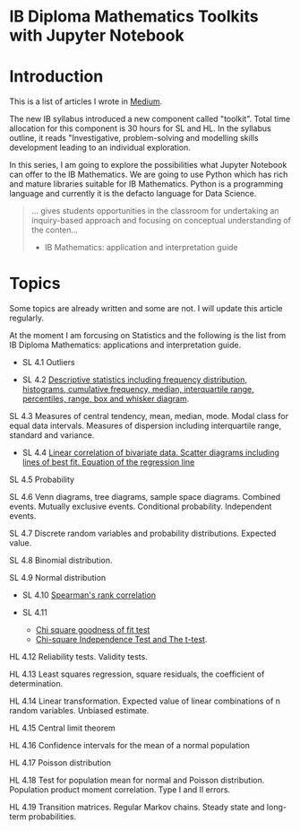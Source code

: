 # IB Diploma Mathematics Toolkits with Jupyter Notebook

# Introduction

This is a list of articles I wrote in [Medium](https://medium.com/@shinichiokada). 

The new IB syllabus introduced a new component called "toolkit". Total time allocation for this component is 30 hours for SL and HL. In the syllabus outline, it reads "Investigative, problem-solving and modelling skills development leading to an individual exploration. 

In this series, I am going to explore the possibilities what Jupyter Notebook can offer to the IB Mathematics. We are going to use Python which has rich and mature libraries suitable for IB Mathematics. Python is a programming language and currently it is the defacto language for Data Science.

> ... gives students opportunities in the classroom for undertaking
> an inquiry-based approach and focusing on conceptual understanding 
> of the conten...
> - IB Mathematics: application and interpretation guide


# Topics

Some topics are already written and some are not. I will update this article regularly.

At the moment I am forcusing on Statistics and the following is the list from IB Diploma Mathematics: applications and interpretation guide.

- SL 4.1 Outliers

- SL 4.2 [Descriptive statistics including frequency distribution, histograms, cumulative frequency, median, interquartile range, percentiles, range, box and whisker diagram](http://bit.ly/2S1yHIm).

SL 4.3 Measures of central tendency, mean, median, mode. Modal class for equal data intervals. Measures of dispersion including interquartile range, standard and variance.

- SL 4.4 [Linear correlation of bivariate data. Scatter diagrams including lines of best fit. Equation of the regression line](http://bit.ly/2Pdv6Fj)

SL 4.5 Probability

SL 4.6 Venn diagrams, tree diagrams, sample space diagrams. Combined events. Mutually exclusive events. Conditional probability. Independent events.

SL 4.7 Discrete random variables and probability distributions. Expected value.

SL 4.8 Binomial distribution. 

SL 4.9 Normal distribution

- SL 4.10 [Spearman's rank correlation](http://bit.ly/2YHF5G8)

- SL 4.11 
  - [Chi square goodness of fit test](http://bit.ly/349FsKF)
  - [Chi-square Independence Test and The t-test](http://bit.ly/2EaqgST).

HL 4.12 Reliability tests. Validity tests.

HL 4.13 Least squares regression, square residuals, the coefficient of determination.

HL 4.14 Linear transformation. Expected value of linear combinations of n random variables. Unbiased estimate.

HL 4.15 Central limit theorem

HL 4.16 Confidence intervals for the mean of a normal population

HL 4.17 Poisson distribution

HL 4.18 Test for population mean for normal and Poisson distribution. Population product moment correlation. Type I and II errors.

HL 4.19 Transition matrices. Regular Markov chains. Steady state and long-term probabilities.




